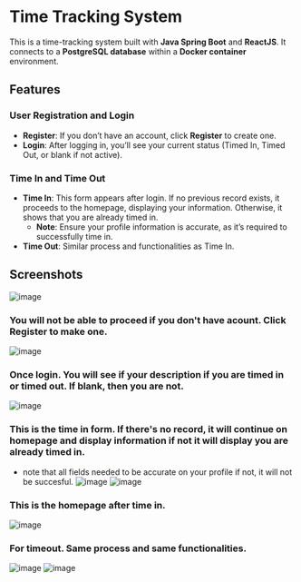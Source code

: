 # Time Tracking System

This is a time-tracking system built with **Java Spring Boot** and **ReactJS**. It connects to a **PostgreSQL database** within a **Docker container** environment.

## Features

### User Registration and Login
- **Register**: If you don’t have an account, click **Register** to create one.
- **Login**: After logging in, you’ll see your current status (Timed In, Timed Out, or blank if not active).

### Time In and Time Out
- **Time In**: This form appears after login. If no previous record exists, it proceeds to the homepage, displaying your information. Otherwise, it shows that you are already timed in.
  - **Note**: Ensure your profile information is accurate, as it’s required to successfully time in.
- **Time Out**: Similar process and functionalities as Time In.


## Screenshots

![image](https://github.com/user-attachments/assets/c365e3c6-fa00-4adf-92fc-3a1e76945927)

### You will not be able to proceed if you don't have acount. Click Register to make one.

![image](https://github.com/user-attachments/assets/c71914fd-01dd-494a-9c85-133252538c18)

### Once login. You will see if your description if you are timed in or timed out. If blank, then you are not.
![image](https://github.com/user-attachments/assets/39322e76-7cd6-4753-a5bb-844c8816c95c)

### This is the time in form. If there's no record, it will continue on homepage and display information if not it will display you are already timed in.
- note that all fields needed to be accurate on your profile if not, it will not be succesful.
![image](https://github.com/user-attachments/assets/b56eea67-4891-42ae-8e70-60c544ce29c7)
![image](https://github.com/user-attachments/assets/6061dd04-2734-46d4-b3f2-a8d89eda245b)

### This is the homepage after time in.
![image](https://github.com/user-attachments/assets/339b9120-cdb8-4777-b1eb-2bbde85e88a5)

### For timeout. Same process and same functionalities.

![image](https://github.com/user-attachments/assets/d26472c3-cf17-4acb-a1c6-94999497e102)
![image](https://github.com/user-attachments/assets/3bad9b73-0e40-441a-b654-acdb198310f9)

